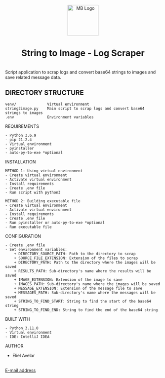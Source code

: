 <p style="text-align: center">
    <a href="http://172.20.28.201:3000/Muhlbauer_El_Salvador" target="_blank">
        <img src="https://mb.citas-dui-sv.com/img/logo-alt.png" height="100px" alt="MB Logo">
    </a>
</p>
<h1 style="text-align: center">String to Image - Log Scraper</h1>
<br/>
Script application to scrap logs and convert base64 strings to images and save related message data.

DIRECTORY STRUCTURE
-------------------
```
venv/              Virtual environment
string2image.py    Main script to scrap logs and convert base64 strings to images
.env               Environment variables
```

REQUIREMENTS
~~~~~~~~~~~~
- Python 3.6.9
- pip 21.2.4
- Virtual environment
- pyinstaller
- auto-py-to-exe *optional
~~~~~~~~~~~~

INSTALLATION
~~~~~~~~~~~~
METHOD 1: Using virtual environment
- Create virtual environment
- Activate virtual environment
- Install requirements
- Create .env file
- Run script with python3

METHOD 2: Building executable file
- Create virtual environment
- Activate virtual environment
- Install requirements
- Create .env file
- Run pyinstaller or auto-py-to-exe *optional
- Run executable file
~~~~~~~~~~~~

CONFIGURATION
~~~~~~~~~~~~
- Create .env file
- Set environment variables:
    + DIRECTORY_SOURCE_PATH: Path to the directory to scrap
    + SOURCE_FILE_EXTENSION: Extension of the files to scrap
    + DIRECTORY_PATH: Path to the directory where the images will be saved
    + RESULTS_PATH: Sub-directory's name where the results will be saved 
    + IMAGE_EXTENSION: Extension of the image to save
    + IMAGES_PATH: Sub-directory's name where the images will be saved
    + MESSAGE_EXTENSION: Extension of the message file to save
    + MESSAGES_PATH: Sub-directory's name where the messages will be saved
    + STRING_TO_FIND_START: String to find the start of the base64 string
    + STRING_TO_FIND_END: String to find the end of the base64 string
~~~~~~~~~~~~

BUILT WITH
~~~~~~~~~~~~
- Python 3.11.0
- Virtual environment
- IDE: IntelliJ IDEA
~~~~~~~~~~~~

AUTHOR
- Eliel Avelar
<br/>
<a href="mailto:ElielAbisai.AvelarJaimes@muehlbauer.de">E-mail address</a>

